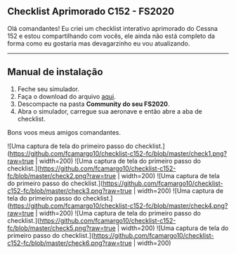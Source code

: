 ## Checklist Aprimorado C152 - FS2020
Olá comandantes!
Eu criei um checklist interativo aprimorado do Cessna 152 e estou compartilhando com vocês, ele ainda não está completo da forma como eu gostaria mas devagarzinho eu vou atualizando.
________________

## Manual de instalação

 1. Feche seu simulador.
 2. Faça o download do arquivo [aqui](https://github.com/fcamargo10/checklist-c152-fc/releases/tag/1.0).
 3. Descompacte na pasta **Community do seu FS2020**. 
 4. Abra o simulador, carregue sua aeronave e então abre a aba de checklist.

Bons voos meus amigos comandantes.

![Uma captura de tela do primeiro passo do checklist.](https://github.com/fcamargo10/checklist-c152-fc/blob/master/check1.png?raw=true | width=200)
![Uma captura de tela do primeiro passo do checklist.](https://github.com/fcamargo10/checklist-c152-fc/blob/master/check2.png?raw=true | width=200)
![Uma captura de tela do primeiro passo do checklist.](https://github.com/fcamargo10/checklist-c152-fc/blob/master/check3.png?raw=true | width=200)
![Uma captura de tela do primeiro passo do checklist.](https://github.com/fcamargo10/checklist-c152-fc/blob/master/check4.png?raw=true | width=200)
![Uma captura de tela do primeiro passo do checklist.](https://github.com/fcamargo10/checklist-c152-fc/blob/master/check5.png?raw=true | width=200)
![Uma captura de tela do primeiro passo do checklist.](https://github.com/fcamargo10/checklist-c152-fc/blob/master/check6.png?raw=true | width=200)
